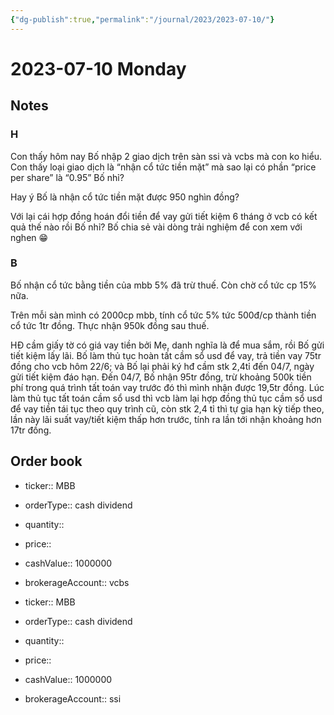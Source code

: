 ```yaml
---
{"dg-publish":true,"permalink":"/journal/2023/2023-07-10/"}
---
```


# 2023-07-10 Monday

## Notes

### H

Con thấy hôm nay Bố nhập 2 giao dịch trên sàn ssi và vcbs mà con ko hiểu. Con thấy loại giao dịch là “nhận cổ tức tiền mặt” mà sao lại có phần “price per share” là “0.95” Bố nhỉ?

Hay ý Bố là nhận cổ tức tiền mặt được 950 nghìn đồng?

Với lại cái hợp đồng hoán đổi tiền để vay gửi tiết kiệm 6 tháng ở vcb có kết quả thế nào rồi Bố nhỉ? Bố chia sẻ vài dòng trải nghiệm để con xem với nghen 😁

### B

Bố nhận cổ tức bằng tiền của mbb 5% đã trừ thuế. Còn chờ cổ tức cp 15% nữa.

Trên mỗi sàn mình có 2000cp mbb, tính cổ tức 5% tức 500đ/cp thành tiền cổ tức 1tr đồng. Thực nhận 950k đồng sau thuế.

HĐ cầm giấy tờ có giá vay tiền bởi Mẹ, danh nghĩa là để mua sắm, rồi Bố gửi tiết kiệm lấy lãi. Bố làm thủ tục hoàn tất cầm sổ usd để vay, trả tiền vay 75tr đồng cho vcb hôm 22/6; và Bố lại phải ký hđ cầm stk 2,4tỉ đến 04/7, ngày gửi tiết kiệm đáo hạn. Đến 04/7, Bố nhận 95tr đồng, trừ khoảng 500k tiền phí trong quá trình tất toán vay trước đó thì mình nhận được 19,5tr đồng.
Lúc làm thủ tục tất toán cầm sổ usd thì vcb làm lại hợp đồng thủ tục cầm sổ usd để vay tiền tái tục theo quy trình cũ, còn stk 2,4 tỉ thì tự gia hạn kỳ tiếp theo, lần này lãi suất vay/tiết kiệm thấp hơn trước, tính ra lần tới nhận khoảng hơn 17tr đồng.

## Order book

- ticker:: MBB
- orderType:: cash dividend
- quantity::
- price::
- cashValue:: 1000000
- brokerageAccount:: vcbs

- ticker:: MBB
- orderType:: cash dividend
- quantity::
- price::
- cashValue:: 1000000
- brokerageAccount:: ssi
